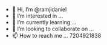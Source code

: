 - 👋 Hi, I’m @ramjidaniel
- 👀 I’m interested in ...
- 🌱 I’m currently learning ...
- 💞️ I’m looking to collaborate on ...
- 📫 How to reach me ...
7204921838
<!---
ramjidaniel/ramjidaniel is a ✨ special ✨ repository because its `README.md` (this file) appears on your GitHub profile.
You can click the Preview link to take a look at your changes.
--->
